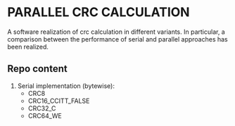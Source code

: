 # PARALLEL CRC CALCULATION
A software realization of crc calculation in different variants. In particular, a comparison between the performance of serial and parallel approaches has been realized.

## Repo content
1. Serial implementation (bytewise):
    - CRC8
    - CRC16_CCITT_FALSE
    - CRC32_C
    - CRC64_WE